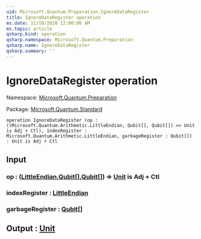 ```yaml
---
uid: Microsoft.Quantum.Preparation.IgnoreDataRegister
title: IgnoreDataRegister operation
ms.date: 11/19/2020 12:00:00 AM
ms.topic: article
qsharp.kind: operation
qsharp.namespace: Microsoft.Quantum.Preparation
qsharp.name: IgnoreDataRegister
qsharp.summary: ''
---
```


# IgnoreDataRegister operation

Namespace: [Microsoft.Quantum.Preparation](xref:Microsoft.Quantum.Preparation)

Package: [Microsoft.Quantum.Standard](https://nuget.org/packages/Microsoft.Quantum.Standard)




```qsharp
operation IgnoreDataRegister (op : ((Microsoft.Quantum.Arithmetic.LittleEndian, Qubit[], Qubit[]) => Unit is Adj + Ctl), indexRegister : Microsoft.Quantum.Arithmetic.LittleEndian, garbageRegister : Qubit[]) : Unit is Adj + Ctl
```


## Input

### op : ([LittleEndian](xref:Microsoft.Quantum.Arithmetic.LittleEndian),[Qubit](xref:microsoft.quantum.lang-ref.qubit)[],[Qubit](xref:microsoft.quantum.lang-ref.qubit)[]) => [Unit](xref:microsoft.quantum.lang-ref.unit)  is Adj + Ctl




### indexRegister : [LittleEndian](xref:Microsoft.Quantum.Arithmetic.LittleEndian)




### garbageRegister : [Qubit](xref:microsoft.quantum.lang-ref.qubit)[]





## Output : [Unit](xref:microsoft.quantum.lang-ref.unit)

